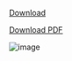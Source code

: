 [Download](https://github.com/s1newaves/testimg/releases/download/0/image.png)  
  
[Download PDF](https://github.com/s1newaves/testimg/releases/download/0/image.pdf)  



![image](https://github.com/s1newaves/s1newaves.github.io/assets/image.png)
